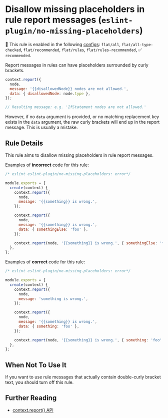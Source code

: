# Disallow missing placeholders in rule report messages (`eslint-plugin/no-missing-placeholders`)

💼 This rule is enabled in the following [configs](https://github.com/eslint-community/eslint-plugin-eslint-plugin#presets): `flat/all`, `flat/all-type-checked`, `flat/recommended`, `flat/rules`, `flat/rules-recommended`, ✅ `recommended`.

<!-- end auto-generated rule header -->

Report messages in rules can have placeholders surrounded by curly brackets.

```js
context.report({
  node,
  message: '{{disallowedNode}} nodes are not allowed.',
  data: { disallowedNode: node.type },
});

// Resulting message: e.g. 'IfStatement nodes are not allowed.'
```

However, if no `data` argument is provided, or no matching replacement key exists in the `data` argument, the raw curly brackets will end up in the report message. This is usually a mistake.

## Rule Details

This rule aims to disallow missing placeholders in rule report messages.

Examples of **incorrect** code for this rule:

```js
/* eslint eslint-plugin/no-missing-placeholders: error*/

module.exports = {
  create(context) {
    context.report({
      node,
      message: '{{something}} is wrong.',
    });

    context.report({
      node,
      message: '{{something}} is wrong.',
      data: { somethingElse: 'foo' },
    });

    context.report(node, '{{something}} is wrong.', { somethingElse: 'foo' });
  },
};
```

Examples of **correct** code for this rule:

```js
/* eslint eslint-plugin/no-missing-placeholders: error*/

module.exports = {
  create(context) {
    context.report({
      node,
      message: 'something is wrong.',
    });

    context.report({
      node,
      message: '{{something}} is wrong.',
      data: { something: 'foo' },
    });

    context.report(node, '{{something}} is wrong.', { something: 'foo' });
  },
};
```

## When Not To Use It

If you want to use rule messages that actually contain double-curly bracket text, you should turn off this rule.

## Further Reading

- [context.report() API](http://eslint.org/docs/developer-guide/working-with-rules#contextreport)
